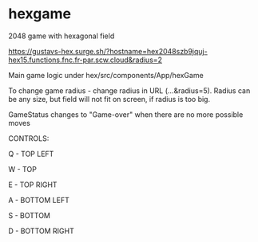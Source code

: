 # hexgame
2048 game with hexagonal field

https://gustavs-hex.surge.sh/?hostname=hex2048szb9jquj-hex15.functions.fnc.fr-par.scw.cloud&radius=2

Main game logic under hex/src/components/App/hexGame

To change game radius - change radius in URL (...&radius=5). Radius can be any size, but field will not fit on screen, if radius is too big.

GameStatus changes to "Game-over" when there are no more possible moves

CONTROLS:

Q - TOP LEFT

W - TOP

E - TOP RIGHT

A - BOTTOM LEFT

S - BOTTOM

D - BOTTOM RIGHT
